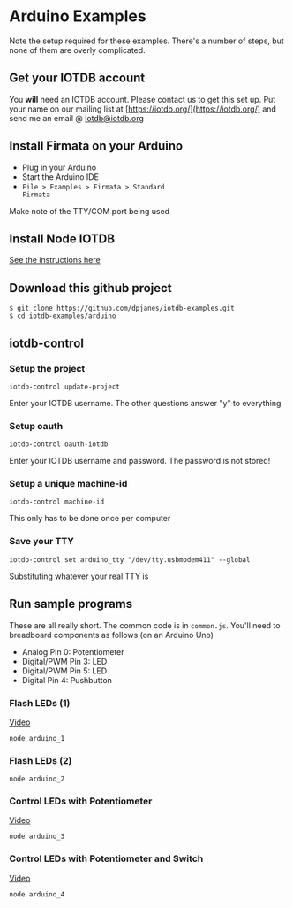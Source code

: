# Arduino Examples

Note the setup required for these examples. There's a number of steps,
but none of them are overly complicated.

## Get your IOTDB account

You **will** need an IOTDB account. Please contact us to get this set up. 
Put your name on our mailing list at [https://iotdb.org/](https://iotdb.org/)
and send me an email @ [iotdb@iotdb.org](mailto:iotdb@iotdb.org)

## Install Firmata on your Arduino

* Plug in your Arduino
* Start the Arduino IDE
* <code>File > Examples > Firmata > Standard Firmata</code>

Make note of the TTY/COM port being used

## Install Node IOTDB

[See the instructions here](https://iotdb.org/docs/node/getting-started)

## Download this github project

    $ git clone https://github.com/dpjanes/iotdb-examples.git
    $ cd iotdb-examples/arduino

## iotdb-control
### Setup the project

    iotdb-control update-project

Enter your IOTDB username. The other questions answer "y" to everything

### Setup oauth

    iotdb-control oauth-iotdb

Enter your IOTDB username and password. The password is not stored!

### Setup a unique machine-id

    iotdb-control machine-id

This only has to be done once per computer

### Save your TTY

    iotdb-control set arduino_tty "/dev/tty.usbmodem411" --global

Substituting whatever your real TTY is

## Run sample programs

These are all really short. The common code is in <code>common.js</code>.
You'll need to breadboard components as follows (on an Arduino Uno)

* Analog Pin 0: Potentiometer
* Digital/PWM Pin 3: LED
* Digital/PWM Pin 5: LED
* Digital Pin 4: Pushbutton

### Flash LEDs (1)
[Video](https://www.youtube.com/watch?v=eeyOBpH0CwA)

    node arduino_1

### Flash LEDs (2)

    node arduino_2

### Control LEDs with Potentiometer
[Video](https://www.youtube.com/watch?v=Kd-7FSwtyzo)

    node arduino_3

### Control LEDs with Potentiometer and Switch
[Video](https://www.youtube.com/watch?v=wBGJxara84E)

    node arduino_4

